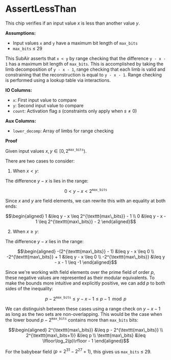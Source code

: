 # AssertLessThan

This chip verifies if an input value $`x`$ is less than another value $`y`$.

**Assumptions:**
- Input values `x` and `y` have a maximum bit length of `max_bits`
- `max_bits` ≤ 29

This SubAir asserts that `x < y` by range checking that the difference `y - x - 1` has a maximum bit length of `max_bits`.
This is accomplished by taking the limb decomposition of `y - x - 1`, range checking that each limb is valid and constraining that the reconstruction is equal to `y - x - 1`.
Range checking is performed using a lookup table via interactions.

**IO Columns:**
- `x`: First input value to compare
- `y`: Second input value to compare
- `count`: Activation flag $`s`$ (constraints only apply when $`s \neq 0`$)

**Aux Columns:**
- `lower_decomp`: Array of limbs for range checking

**Proof**

Given input values $`x, y \in [0, 2^{\texttt{max\_bits}})`$.

There are two cases to consider:

1. When $`x < y`$:

The difference $`y - x`$ is lies in the range:

```math
0 < y - x < 2^{\texttt{max\_bits}}
```

Since $`x`$ and $`y`$ are field elements, we can rewrite this with an equality at both ends:

```math
\begin{aligned}
   1 &\leq y - x \leq 2^{\texttt{max\_bits}} - 1 \\
   0 &\leq y - x - 1 \leq 2^{\texttt{max\_bits}} - 2
\end{aligned}
```

2. When $`x \geq y`$:

The difference $`y - x`$ lies in the range:

```math
\begin{aligned}
   -(2^{\texttt{max\_bits}} - 1) &\leq y - x \leq 0 \\
   -2^{\texttt{max\_bits}} + 1 &\leq y - x \leq 0 \\
   -2^{\texttt{max\_bits}} &\leq y - x - 1 \leq -1
\end{aligned}
```

Since we're working with field elements over the prime field of order $`p`$, these negative values are represented as their modular equivalents. To make the bounds more intuitive and explicitly positive, we can add $`p`$ to both sides of the inequality:

```math
p - 2^{\texttt{max\_bits}} \leq y - x - 1 \leq p - 1 \mod{p}
```

We can distinguish between these cases using a range check on $`y - x - 1`$ as long as the two sets are non-overlapping. This would be the case when the lower bound $`p - 2^{\texttt{max\_bits}}`$ contains more than `max_bits` bits:

```math
\begin{aligned}
2^{\texttt{max\_bits}} &\leq p - 2^{\texttt{max\_bits}} \\
2^{\texttt{max\_bits+1}} &\leq p \\
\texttt{max\_bits} &\leq \lfloor\log_2(p)\rfloor - 1
\end{aligned}
```

For the babybear field ($`p = 2^{31} - 2^{27} + 1`$), this gives us `max_bits` ≤ 29.
